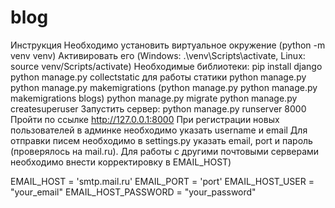 # blog

Инструкция
Необходимо установить виртуальное окружение (python -m venv venv)
Активировать его (Windows: .\venv\Scripts\activate, Linux: source venv/Scripts/activate)
Необходимые библиотеки:
          pip install django
python manage.py collectstatic для работы статики
python manage.py python manage.py makemigrations (python manage.py python manage.py makemigrations blogs)
python manage.py migrate
python manage.py createsuperuser
Запустить сервер: python manage.py runserver 8000
Пройти по ссылке http://127.0.0.1:8000
При регистрации новых пользователей в админке необходимо указать username и email
Для отправки писем необходимо в settings.py указать email, port и пароль (проверялось на mail.ru). Для работы с другими почтовыми серверами необходимо внести корректировку в EMAIL_HOST)
 
EMAIL_HOST = 'smtp.mail.ru'
EMAIL_PORT = 'port'
EMAIL_HOST_USER = "your_email"
EMAIL_HOST_PASSWORD = "your_password"
